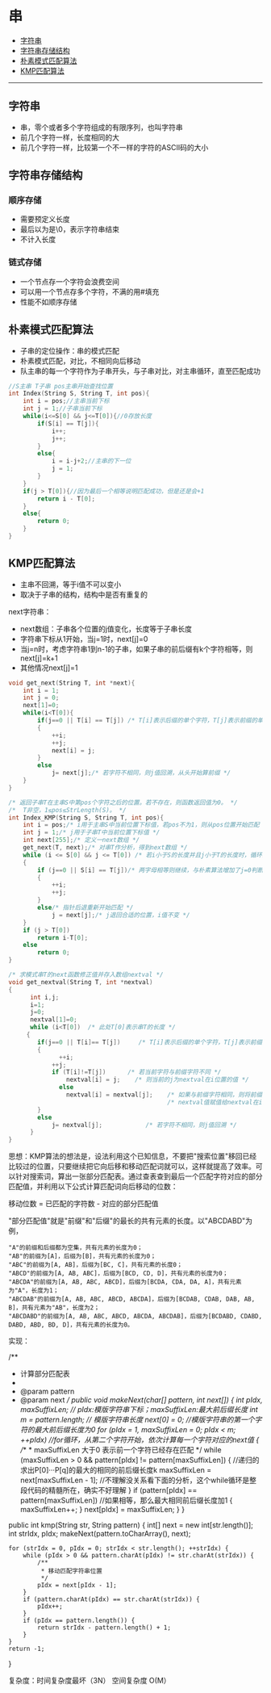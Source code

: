 # 串

- [字符串](#字符串)
- [字符串存储结构](#字符串存储结构)
- [朴素模式匹配算法](#朴素模式匹配算法)
- [KMP匹配算法](#KMP匹配算法)

---

## 字符串

- 串，零个或者多个字符组成的有限序列，也叫字符串
- 前几个字符一样，长度相同的大
- 前几个字符一样，比较第一个不一样的字符的ASCII码的大小

## 字符串存储结构

### 顺序存储

- 需要预定义长度
- 最后以为是\0，表示字符串结束
- 不计入长度

### 链式存储

- 一个节点存一个字符会浪费空间
- 可以用一个节点存多个字符，不满的用#填充
- 性能不如顺序存储

## 朴素模式匹配算法

- 子串的定位操作：串的模式匹配
- 朴素模式匹配，对比，不相同向后移动
- 队主串的每一个字符作为子串开头，与子串对比，对主串循环，直至匹配成功

```c++
//S主串 T子串 pos主串开始查找位置
int Index(String S, String T, int pos){
    int i = pos;//主串当前下标
    int j = 1;//子串当前下标
    while(i<=S[0] && j<=T[0]){//0存放长度
        if(S[i] == T[j]){
            i++;
            j++;
        }
        else{
            i = i-j+2;//主串的下一位
            j = 1;
        }
    }
    if(j > T[0]){//因为最后一个相等说明匹配成功，但是还是会+1
        return i - T[0];
    }
    else{
        return 0;
    }
}
```

## KMP匹配算法

- 主串不回溯，等于i值不可以变小
- 取决于子串的结构，结构中是否有重复的

next字符串：

- next数组：子串各个位置的j值变化，长度等于子串长度
- 字符串下标从1开始，当j=1时，next[j]=0
- 当j=n时，考虑字符串1到n-1的子串，如果子串的前后缀有k个字符相等，则next[j]=k+1
- 其他情况next[j]=1

```c++
void get_next(String T, int *next){
    int i = 1;
    int j = 0;
    next[1]=0;
    while(i<T[0]){
        if(j==0 || T[i] == T[j]) /* T[i]表示后缀的单个字符，T[j]表示前缀的单个字符 */
        {
            ++i;
            ++j;
            next[i] = j;
        }
        else
            j= next[j];/* 若字符不相同，则j值回溯，从头开始算前缀 */
    }
}
```

```c++
/* 返回子串T在主串S中第pos个字符之后的位置。若不存在，则函数返回值为0。 */
/*  T非空，1≤pos≤StrLength(S)。 */
int Index_KMP(String S, String T, int pos){
    int i = pos;/* i用于主串S中当前位置下标值，若pos不为1，则从pos位置开始匹配 */
    int j = 1;/* j用于子串T中当前位置下标值 */
    int next[255];/* 定义一next数组 */
    get_next(T, next);/* 对串T作分析，得到next数组 */
    while (i <= S[0] && j <= T[0]) /* 若i小于S的长度并且j小于T的长度时，循环继续 */
    {
        if (j==0 || S[i] == T[j])/* 两字母相等则继续，与朴素算法增加了j=0判断 */
        {
            ++i;
            ++j;
        }
        else/* 指针后退重新开始匹配 */
            j = next[j];/* j退回合适的位置，i值不变 */
    }
    if (j > T[0])
        return i-T[0];
    else
        return 0;
}
```

```c++
/* 求模式串T的next函数修正值并存入数组nextval */
void get_nextval(String T, int *nextval)
{
      int i,j;
      i=1;
      j=0;
      nextval[1]=0;
      while (i<T[0])  /* 此处T[0]表示串T的长度 */
     {
        if(j==0 || T[i]== T[j])     /* T[i]表示后缀的单个字符，T[j]表示前缀的单个字符 */
        {
              ++i;  
            ++j;  
            if (T[i]!=T[j])      /* 若当前字符与前缀字符不同 */
                nextval[i] = j;    /* 则当前的j为nextval在i位置的值 */
              else
                nextval[i] = nextval[j];    /* 如果与前缀字符相同，则将前缀字符的 */
                                            /* nextval值赋值给nextval在i位置的值 */
        }
        else
            j= nextval[j];            /* 若字符不相同，则j值回溯 */
      }
}
```

思想：KMP算法的想法是，设法利用这个已知信息，不要把"搜索位置"移回已经比较过的位置，只要继续把它向后移和移动匹配词就可以，这样就提高了效率。可以针对搜索词，算出一张部分匹配表。通过查表查到最后一个匹配字符对应的部分匹配值，并利用以下公式计算匹配词向后移动的位数：

移动位数 = 已匹配的字符数 - 对应的部分匹配值

"部分匹配值"就是"前缀"和"后缀"的最长的共有元素的长度。以"ABCDABD"为例，

    "A"的前缀和后缀都为空集，共有元素的长度为0；
    "AB"的前缀为[A]，后缀为[B]，共有元素的长度为0；
    "ABC"的前缀为[A, AB]，后缀为[BC, C]，共有元素的长度0；
    "ABCD"的前缀为[A, AB, ABC]，后缀为[BCD, CD, D]，共有元素的长度为0；
    "ABCDA"的前缀为[A, AB, ABC, ABCD]，后缀为[BCDA, CDA, DA, A]，共有元素为"A"，长度为1；
    "ABCDAB"的前缀为[A, AB, ABC, ABCD, ABCDA]，后缀为[BCDAB, CDAB, DAB, AB, B]，共有元素为"AB"，长度为2；
    "ABCDABD"的前缀为[A, AB, ABC, ABCD, ABCDA, ABCDAB]，后缀为[BCDABD, CDABD, DABD, ABD, BD, D]，共有元素的长度为0。

实现：

/**
 * 计算部分匹配表
 *
 * @param pattern
 * @param next
 */
public void makeNext(char[] pattern, int next[]) {
    int pIdx, maxSuffixLen; // pIdx:模版字符串下标；maxSuffixLen:最大前后缀长度
    int m = pattern.length;  // 模版字符串长度
    next[0] = 0; //模版字符串的第一个字符的最大前后缀长度为0
    for (pIdx = 1, maxSuffixLen = 0; pIdx < m; ++pIdx) //for循环，从第二个字符开始，依次计算每一个字符对应的next值
    {
        /**
         * maxSuffixLen 大于0 表示前一个字符已经存在匹配
         */
        while (maxSuffixLen > 0 && pattern[pIdx] != pattern[maxSuffixLen]) { //递归的求出P[0]···P[q]的最大的相同的前后缀长度k
            maxSuffixLen = next[maxSuffixLen - 1];          //不理解没关系看下面的分析，这个while循环是整段代码的精髓所在，确实不好理解
        }
        if (pattern[pIdx] == pattern[maxSuffixLen]) //如果相等，那么最大相同前后缀长度加1
        {
            maxSuffixLen++;
        }
        next[pIdx] = maxSuffixLen;
    }
}

public int kmp(String str, String pattern) {
    int[] next = new int[str.length()];
    int strIdx, pIdx;
    makeNext(pattern.toCharArray(), next);

    for (strIdx = 0, pIdx = 0; strIdx < str.length(); ++strIdx) {
        while (pIdx > 0 && pattern.charAt(pIdx) != str.charAt(strIdx)) {
            /**
             * 移动匹配字符串位置
             */
            pIdx = next[pIdx - 1];
        }
        if (pattern.charAt(pIdx) == str.charAt(strIdx)) {
            pIdx++;
        }
        if (pIdx == pattern.length()) {
            return strIdx - pattern.length() + 1;
        }
    }
    return -1;
}

复杂度：时间复杂度最坏（3N） 空间复杂度 O(M）